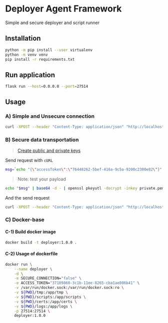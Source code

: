 # Deployer Agent Framework

Simple and secure deployer and script runner

## Installation

```bash
python -m pip install --user virtualenv
python -m venv venv
pip install -r requirements.txt
```
## Run application

```bash
flask run --host=0.0.0.0 --port=27514
```

## Usage

### A) Simple and Unsecure connection

```bash
curl -XPOST --header "Content-Type: application/json" "http://localhost:27514/?cmd=test"  --data '{"accessToken":"37109860-3c1b-11ee-8265-cba1ae806b41"}'
```

### B) Secure data transportation

> [Create public and private keys](./docs/rsa-encryption.md)

Send request with `cURL`

```bash
msg=`echo "{\"accessToken\":\"76448262-5bef-416a-9c5a-9200c2300e82\"}" | openssl pkeyutl -encrypt -inkey public.pem -pubin -in - | base64 -w 0`
```

> Note: test your payload

```bash
echo "$msg" | base64 -d - | openssl pkeyutl -decrypt -inkey private.pem -in -
```

And the send request
```bash
curl -XPOST --header "Content-Type: application/json" "http://localhost:27514/?cmd=test" --data "$msg"
```
### C) Docker-base

#### C-1) Build docker image

```bash
docker build -t deployer:1.0.0 .
```

#### C-2) Usage of dockerfile

```bash
docker run \
    --name deployer \
    -d \
    -e SECURE_CONNECTION="false" \
    -e ACCESS_TOKEN="37109860-3c1b-11ee-8265-cba1ae806b41" \
    -v /var/run/docker.sock:/var/run/docker.sock:ro \
    -v ${PWD}/tmp:/app/tmp \
    -v ${PWD}/scripts:/app/scripts \
    -v ${PWD}/certs:/app/certs \
    -v ${PWD}/logs:/app/logs \
    -p 27514:27514 \
    deployer:1.0.0
```